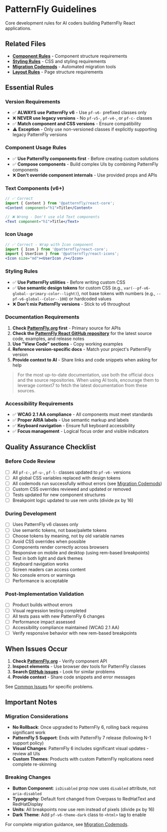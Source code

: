 # PatternFly Guidelines

Core development rules for AI coders building PatternFly React applications.

## Related Files

- [**Component Rules**](./component-architecture.md) - Component structure requirements
- [**Styling Rules**](./styling-standards.md) - CSS and styling requirements
- [**Migration Codemods**](./migration-codemods.md) - Automated migration tools
- [**Layout Rules**](../components/layout/README.md) - Page structure requirements

## Essential Rules

### Version Requirements

- ✅ **ALWAYS use PatternFly v6** - Use `pf-v6-` prefixed classes only
- ❌ **NEVER use legacy versions** - No `pf-v5-`, `pf-v4-`, or `pf-c-` classes
- ✅ **Match component and CSS versions** - Ensure compatibility
- ⚠️ **Exception** - Only use non-versioned classes if explicitly supporting legacy PatternFly versions

### Component Usage Rules

- ✅ **Use PatternFly components first** - Before creating custom solutions
- ✅ **Compose components** - Build complex UIs by combining PatternFly components
- ❌ **Don't override component internals** - Use provided props and APIs

### Text Components (v6+)
```jsx
// ✅ Correct
import { Content } from '@patternfly/react-core';
<Content component="h1">Title</Content>

// ❌ Wrong - Don't use old Text components
<Text component="h1">Title</Text>
```

### Icon Usage
```jsx
// ✅ Correct - Wrap with Icon component
import { Icon } from '@patternfly/react-core';
import { UserIcon } from '@patternfly/react-icons';
<Icon size="md"><UserIcon /></Icon>
```

### Styling Rules

- ✅ **Use PatternFly utilities** - Before writing custom CSS
- ✅ **Use semantic design tokens** for custom CSS (e.g., `var(--pf-v6-global--primary-color--light)`), not base tokens with numbers (e.g., `--pf-v6-global--Color--100`) or hardcoded values
- ❌ **Don't mix PatternFly versions** - Stick to v6 throughout

### Documentation Requirements

1. **Check [PatternFly.org](https://www.patternfly.org/) first** - Primary source for APIs
2. **Check the [PatternFly React GitHub repository](https://github.com/patternfly/patternfly-react)** for the latest source code, examples, and release notes
3. **Use "View Code" sections** - Copy working examples
4. **Reference version-specific docs** - Match your project's PatternFly version
5. **Provide context to AI** - Share links and code snippets when asking for help

> For the most up-to-date documentation, use both the official docs and the source repositories. When using AI tools, encourage them to leverage context7 to fetch the latest documentation from these sources.

### Accessibility Requirements

- ✅ **WCAG 2.1 AA compliance** - All components must meet standards
- ✅ **Proper ARIA labels** - Use semantic markup and labels
- ✅ **Keyboard navigation** - Ensure full keyboard accessibility
- ✅ **Focus management** - Logical focus order and visible indicators

## Quality Assurance Checklist

### Before Code Review
- [ ] All `pf-c-`, `pf-u-`, `pf-l-` classes updated to `pf-v6-` versions
- [ ] All global CSS variables replaced with design tokens
- [ ] All codemods run successfully without errors (see [Migration Codemods](./migration-codemods.md))
- [ ] Custom CSS overrides reviewed and updated or removed
- [ ] Tests updated for new component structures
- [ ] Breakpoint logic updated to use rem units (divide px by 16)

### During Development
- [ ] Uses PatternFly v6 classes only
- [ ] Use semantic tokens, not base/palette tokens
- [ ] Choose tokens by meaning, not by old variable names
- [ ] Avoid CSS overrides when possible
- [ ] Components render correctly across browsers
- [ ] Responsive on mobile and desktop (using rem-based breakpoints)
- [ ] Test in both light and dark themes
- [ ] Keyboard navigation works
- [ ] Screen readers can access content
- [ ] No console errors or warnings
- [ ] Performance is acceptable

### Post-Implementation Validation
- [ ] Product builds without errors
- [ ] Visual regression testing completed
- [ ] All tests pass with new PatternFly 6 changes
- [ ] Performance impact assessed
- [ ] Accessibility compliance maintained (WCAG 2.1 AA)
- [ ] Verify responsive behavior with new rem-based breakpoints

## When Issues Occur

1. **Check [PatternFly.org](https://www.patternfly.org/)** - Verify component API
2. **Inspect elements** - Use browser dev tools for PatternFly classes
3. **Search [GitHub issues](https://github.com/patternfly/patternfly-react/issues)** - Look for similar problems
4. **Provide context** - Share code snippets and error messages

See [Common Issues](../troubleshooting/common-issues.md) for specific problems.

## Important Notes

### Migration Considerations
- **No Rollback**: Once upgraded to PatternFly 6, rolling back requires significant work
- **PatternFly 5 Support**: Ends with PatternFly 7 release (following N-1 support policy)
- **Visual Changes**: PatternFly 6 includes significant visual updates - review all UIs
- **Custom Themes**: Products with custom PatternFly replications need complete re-skinning

### Breaking Changes
- **Button Component**: `isDisabled` prop now uses `disabled` attribute, not `aria-disabled`
- **Typography**: Default font changed from Overpass to RedHatText and RedHatDisplay
- **Units**: All breakpoints now use rem instead of pixels (divide px by 16)
- **Dark Theme**: Add `pf-v6-theme-dark` class to `<html>` tag to enable

For complete migration guidance, see [Migration Codemods](./migration-codemods.md).